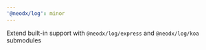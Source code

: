 ```yaml
---
'@neodx/log': minor
---
```


Extend built-in support with `@neodx/log/express` and `@neodx/log/koa` submodules
